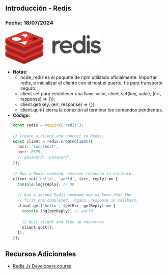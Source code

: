 ## Introducción - Redis

### Fecha: 18/07/2024

<img src="images/redis.png" alt="Gráfico de Introducción" width="300">

- **Notas:**
  - node_redis es el paquete de npm utilizado oficialmente. Importar redis, e inicializar el cliente con el host el puerto, tls para transporte seguro. 
  - client.set para establecer una llave-valor, client.set(key, value, (err, response) => {});
  - client.get(key, (err, response) => {}); 
  - client.quit() cierra la conexión al terminar los comandos pendientes.
- **Código:**
  ```javascript
  const redis = require('redis');

  // Create a client and connect to Redis.
  const client = redis.createClient({
    host: 'localhost',
    port: 6379,
    // password: 'password',
  });

  // Run a Redis command, receive response in callback.
  client.set('hello', 'world', (err, reply) => {
    console.log(reply); // OK

    // Run a second Redis command now we know that the
    // first one completed.  Again, response in callback.
    client.get('hello', (getErr, getReply) => {
      console.log(getReply); // world

      // Quit client and free up resources.
      client.quit();
    });
  });
  ```

## Recursos Adicionales
- [Redis Js Developers course](https://university.redis.com/courses/ru102js/)
